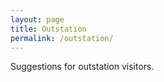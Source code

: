 ```yaml
---
layout: page
title: Outstation
permalink: /outstation/
---
```


Suggestions for outstation visitors.